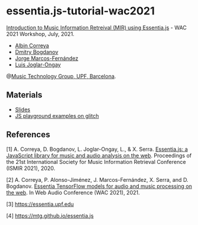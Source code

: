 # essentia.js-tutorial-wac2021
[Introduction to Music Information Retreival (MIR) using Essentia.js](https://webaudioconf2021.com/workshop-a-1/) - WAC 2021 Workshop, July, 2021.

- [Albin Correya](https://twitter.com/albincorreya)
- [Dmitry Bogdanov](https://twitter.com/di_bogdanov)
- [Jorge Marcos-Fernández](https://github.com/jmarcosfer)
- [Luis Joglar-Ongay](https://twitter.com/luisjoglar)

@[Music Technology Group, UPF, Barcelona](https://www.upf.edu/web/mtg/).

## Materials

- [Slides](./Introduction%20to%20MIR%20using%20Essentia.js.pdf)
- [JS playground examples on glitch](https://glitch.com/@jmarcosfer/wac-21-essentia-js-tutorial)



## References

[1] A. Correya, D. Bogdanov, L. Joglar-Ongay, L., & X. Serra. [Essentia.js: a JavaScript library for music and audio analysis on the web](https://repositori.upf.edu/bitstream/handle/10230/45451/bogdanov_ismir_essent.pdf?sequence=1&isAllowed=y). Proceedings of the 21st International Society for Music Information Retrieval Conference (ISMIR 2021), 2020.

[2] A. Correya, P. Alonso-Jiménez, J. Marcos-Fernández, X. Serra, and D. Bogdanov. [Essentia TensorFlow models for audio and music processing on the web](https://webaudioconf2021.com/paper-c-4/). In Web Audio Conference (WAC 2021), 2021.

[3] https://essentia.upf.edu

[4] https://mtg.github.io/essentia.js
